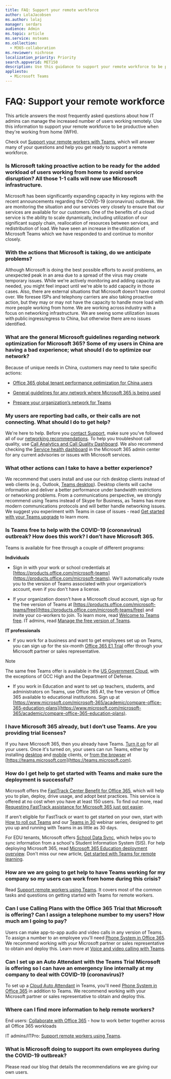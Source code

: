 ```yaml
---
title: FAQ: Support your remote workforce
author: LolaJacobsen
ms.author: lolaj
manager: serdars
audience: Admin
ms.topic: article
ms.service: msteams
ms.collection: 
  - M365-collaboration
ms.reviewer: nichrose
localization_priority: Priority
search.appverid: MET150
description: Use this guidance to support your remote workforce to be productive when they're working from home (WFH) in response to the COVID-19 (Coronavirus) outbreak.
appliesto: 
  - Microsoft Teams
---
```


# FAQ: Support your remote workforce

This article answers the most frequently asked questions about how IT admins can manage the increased number of users working remotely. Use this information to support your remote workforce to be productive when they're working from home (WFH). 

Check out [Support your remote workers with Teams](support-remote-work-with-teams.md), which will answer many of your questions and help you get ready to support a remote workforce.


### Is Microsoft taking proactive action to be ready for the added workload of users working from home to avoid service disruption? All those 1-1 calls will now use Microsoft infrastructure.

Microsoft has been significantly expanding capacity in key regions with the recent announcements regarding the COVID-19 (coronavirus) outbreak. We are monitoring the situation and our services very closely to ensure that our services are available for our customers. One of the benefits of a cloud service is the ability to scale dynamically, including utilization of our significant supply chain, reallocation of resources between services, and redistribution of load. We have seen an increase in the utilization of Microsoft Teams which we have responded to and continue to monitor closely.

### With the actions that Microsoft is taking, do we anticipate problems?

Although Microsoft is doing the best possible efforts to avoid problems, an unexpected peak in an area due to a spread of the virus may create temporary issues. While we're actively monitoring and adding capacity as needed, you might feel impact until we're able to add capacity in those cases. Also, there are external situations that Microsoft doesn’t have control over. We foresee ISPs and telephony carriers are also taking proactive action, but they may or may not have the capacity to handle more load with more people working from home. We are working across industry with a focus on networking infrastructure.  We are seeing some utilization issues with public ingress/egress to China, but otherwise there are no issues identified.

###  What are the general Microsoft guidelines regarding network optimization for Microsoft 365? Some of my users in China are having a bad experience; what should I do to optimize our network?

Because of unique needs in China, customers may need to take specific actions: 

- [Office 365 global tenant performance optimization for China users](https://docs.microsoft.com/office365/enterprise/office-365-networking-china)

- [General guidelines for any network where Microsoft 365 is being used](https://docs.microsoft.com/Office365/Enterprise/assessing-network-connectivity)

- [Prepare your organization’s network for Teams](prepare-network.md)

### My users are reporting bad calls, or their calls are not connecting. What should I do to get help? 

We're here to help. Before you [contact Support](https://docs.microsoft.com/microsoft-365/admin/contact-support-for-business-products), make sure you've followed all of our [networking recommendations](#what-are-the-general-microsoft-guidelines-regarding-network-optimization-for-microsoft-365-some-of-my-users-in-china-are-having-a-bad-experience-what-should-i-do-to-optimize-our-network). To help you troubleshoot call quality, use [Call Analytics and Call Quality Dashboard](difference-between-call-analytics-and-call-quality-dashboard.md). We also recommend checking the [Service health dashboard](https://docs.microsoft.com/office365/enterprise/view-service-health) in the Microsoft 365 admin center for any current advisories or issues with Microsoft services.

### What other actions can I take to have a better experience? 

We recommend that users install and use our rich desktop clients instead of web clients (e.g., Outlook, [Teams desktop](get-clients.md)). Desktop clients will cache information and deliver a better performance under bandwidth restrictions or networking problems. From a communications perspective, we strongly recommend using Teams instead of Skype for Business, as Teams has more modern communications protocols and will better handle networking issues. We suggest you experiment with Teams in case of issues - read [Get started with your Teams upgrade](upgrade-start-here.md) to learn more.

### Is Teams free to help with the COVID-19 (coronavirus) outbreak? How does this work? I don’t have Microsoft 365.  

Teams is available for free through a couple of different programs:

**Individuals**
- Sign in with your work or school credentials at [https://products.office.com/microsoft-teams](https://products.office.com/microsoft-teams). We'll automatically route you to the version of Teams associated with your organization’s account, even if you don't have a license.

- If your organization doesn’t have a Microsoft cloud account, sign up for the free version of Teams at [https://products.office.com/microsoft-teams/free](https://products.office.com/microsoft-teams/free) and invite your co-workers to join. To learn more, read [Welcome to Teams free](https://support.office.com/article/Welcome-to-Microsoft-Teams-free-6d79a648-6913-4696-9237-ed13de64ae3c). IT admins, read [Manage the free version of Teams](manage-freemium.md).

**IT professionals**
- If you work for a business and want to get employees set up on Teams, you can sign up for the six-month [Office 365 E1 Trial](e1-trial-license.md) offer through your Microsoft partner or sales representative.

> [!NOTE]
> The same free Teams offer is available in the [US Government Cloud](g1-trial-license.md), with the exceptions of GCC High and the Department of Defense.

- If you work in Education and want to set up teachers, students, and administrators on Teams, use Office 365 A1, the free version of Office 365 available to educational institutions. Sign up at [https://www.microsoft.com/microsoft-365/academic/compare-office-365-education-plans](https://www.microsoft.com/microsoft-365/academic/compare-office-365-education-plans).


### I have Microsoft 365 already, but I don’t use Teams. Are you providing trial licenses?    

If you have Microsoft 365, then you already have Teams. [Turn it on](Office-365-set-up.md) for all your users. Once it's turned on, your users can run Teams, either by installing  [desktop](get-clients.md#desktop-client) and [mobile](get-clients.md#mobile-clients) clients, or [from the browser](get-clients.md#mobile-clients) at [https://teams.microsoft.com](https://teams.microsoft.com). 

### How do I get help to get started with Teams and make sure the deployment is successful?

Microsoft offers the [FastTrack Center Benefit for Office 365](https://docs.microsoft.com/fasttrack/o365-fasttrack-benefit-for-office-365), which will help you to plan, deploy, drive usage, and adopt best practices. This service is offered at no cost when you have at least 150 users. To find out more, read [Requesting FastTrack assistance for Microsoft 365 just got easier](https://techcommunity.microsoft.com/t5/fasttrack-blog/requesting-fasttrack-assistance-for-microsoft-365-just-got/ba-p/393125#).

If aren't eligible for FastTrack or want to get started on your own, start with [How to roll out Teams](How-to-roll-out-teams.md) and our [Teams in 30](https://aka.ms/Teamsin30) webinar series, designed to get you up and running with Teams in as little as 30 days.

For EDU tenants, Microsoft offers [School Data Sync](https://docs.microsoft.com/schooldatasync/), which helps you to sync information from a school's Student Information System (SIS). For help deploying Microsoft 365, read [Microsoft 365 Education deployment overview](https://docs.microsoft.com/microsoft-365/education/deploy/). Don't miss our new article, [Get started with Teams for remote learning](remote-learning-edu.md).

### How are we are going to get help to have Teams working for my company so my users can work from home during this crisis? 

Read [Support remote workers using Teams](support-remote-work-with-teams.md). It covers most of the common tasks and questions on getting started with Teams for remote workers.

### Can I use Calling Plans with the Office 365 Trial that Microsoft is offering? Can I assign a telephone number to my users? How much am I going to pay?

Users can make app-to-app audio and video calls in any version of Teams. To assign a number to an employee you'll need [Phone System in Office 365](what-is-phone-system-in-office-365.md). We recommend working with your Microsoft partner or sales representative to obtain and deploy this. Learn more at [Voice and video calling with Teams](https://products.office.com/microsoft-teams/voice-calling).

### Can I set up an Auto Attendant with the Teams Trial Microsoft is offering so I can have an emergency line internally at my company to deal with COVID-19 (coronavirus)? 

To set up a [Cloud Auto Attendant](what-are-phone-system-auto-attendants.md) in Teams, you'll need [Phone System in Office 365](what-is-phone-system-in-office-365.md) in addition to Teams. We recommend working with your Microsoft partner or sales representative to obtain and deploy this. 

### Where can I find more information to help remote workers?

End users: [Collaborate with Office 365](https://support.office.com/article/collaborate-with-office-365-ac05a41e-0b49-4420-9ebc-190ee4e744f4) - how to work better together across all Office 365 workloads 

IT admins/ITPro: [Support remote workers using Teams](support-remote-work-with-teams.md).



### What is Microsoft doing to support its own employees during the COVID-19 outbreak?

Please read our blog that details the recommendations we are giving our own users.


